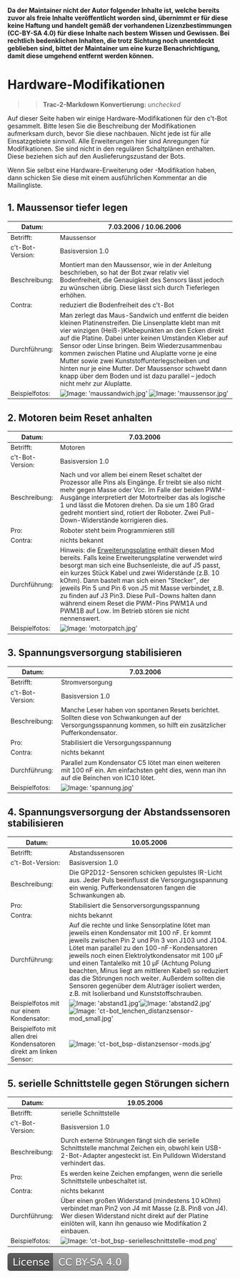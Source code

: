 **Da der Maintainer nicht der Autor folgender Inhalte ist, welche bereits zuvor als freie Inhalte veröffentlicht worden sind, übernimmt er für diese keine Haftung und handelt gemäß der vorhandenen Lizenzbestimmungen (CC-BY-SA 4.0) für diese Inhalte nach bestem Wissen und Gewissen. Bei rechtlich bedenklichen Inhalten, die trotz Sichtung noch unentdeckt geblieben sind, bittet der Maintainer um eine kurze Benachrichtigung, damit diese umgehend entfernt werden können.**

# Hardware-Modifikationen

>> **Trac-2-Markdown Konvertierung:** *unchecked*

Auf dieser Seite haben wir einige Hardware-Modifikationen für den c't-Bot gesammelt. Bitte lesen Sie die Beschreibung der Modifikationen aufmerksam durch, bevor Sie diese nachbauen. Nicht jede ist für alle Einsatzgebiete sinnvoll. Alle Erweiterungen hier sind Anregungen für Modifikationen. Sie sind nicht in den regulären Schaltplänen enthalten. Diese beziehen sich auf den Auslieferungszustand der Bots.

Wenn Sie selbst eine Hardware-Erweiterung oder -Modifikation haben, dann schicken Sie diese mit einem ausführlichen Kommentar an die Mailingliste.

## 1. Maussensor tiefer legen

|Datum: | 7.03.2006 / 10.06.2006 |
|---|---|
|Betrifft:| Maussensor|
|c't-Bot-Version:| Basisversion 1.0|
|Beschreibung:|Montiert man den Maussensor, wie in der Anleitung beschrieben, so hat der Bot zwar relativ viel Bodenfreiheit, die Genauigkeit des Sensors lässt jedoch zu wünschen übrig. Diese lässt sich durch Tieferlegen erhöhen.|
|Contra:| reduziert die Bodenfreiheit des c't-Bot|
|Durchführung:|Man zerlegt das Maus-Sandwich und entfernt die beiden kleinen Platinenstreifen. Die Linsenplatte klebt man mit vier winzigen (Heiß-)Klebepunkten an den Ecken direkt auf die Platine. Dabei unter keinen Umständen Kleber auf Sensor oder Linse bringen. Beim Wiederzusammenbau kommen zwischen Platine und Aluplatte vorne je eine Mutter sowie zwei Kunststoffunterlegscheiben und hinten nur je eine Mutter. Der Maussensor schwebt dann knapp über dem Boden und ist dazu parallel – jedoch nicht mehr zur Aluplatte. |
|Beispielfotos:|![Image: 'maussandwich.jpg'](maussandwich.jpg) ![Image: 'maussensor.jpg'](maussensor.jpg)|

## 2. Motoren beim Reset anhalten

|Datum: | 7.03.2006 |
|---|---|
|Betrifft:|Motoren|
|c't-Bot-Version:|Basisversion 1.0|
|Beschreibung:|Nach und vor allem bei einem Reset schaltet der Prozessor alle Pins als Eingänge. Er treibt sie also nicht mehr gegen Masse oder Vcc. Im Falle der beiden PWM-Ausgänge interpretiert der Motortreiber das als logische 1 und lässt die Motoren drehen. Da sie um 180 Grad gedreht montiert sind, rotiert der Roboter. Zwei Pull-Down-Widerstände korrigieren dies.|
|Pro:|Roboter steht beim Programmieren still|
|Contra:|nichts bekannt|
|Durchführung:|Hinweis: die [Erweiterungsplatine](../ct-Bot-Erweiterung/ct-Bot-Erweiterung.md) enthält diesen Mod bereits. Falls keine Erweiterungsplatine verwendet wird besorgt man sich eine Buchsenleiste, die auf J5 passt, ein kurzes Stück Kabel und zwei Widerstände (z.B. 10 kOhm). Dann bastelt man sich einen "Stecker", der jeweils Pin 5 und Pin 6 von J5 mit Masse verbindet, z.B. zu finden auf J3 Pin3. Diese Pull-Downs halten dann während einem Reset die PWM-Pins PWM1A und PWM1B auf Low. Im Betrieb stören sie nicht nennenswert.|
|Beispielfotos:|![Image: 'motorpatch.jpg'](motorpatch.jpg)|

## 3. Spannungsversorgung stabilisieren

|Datum: | 7.03.2006 |
|---|---|
|Betrifft:|Stromversorgung|
|c't-Bot-Version:|Basisversion 1.0|
|Beschreibung:|Manche Leser haben von spontanen Resets berichtet. Sollten diese von Schwankungen auf der Versorgungsspannung kommen, so hilft ein zusätzlicher Pufferkondensator. |
|Pro:|Stabilisiert die Versorgungsspannung|
|Contra:|nichts bekannt|
|Durchführung:|Parallel zum Kondensator C5 lötet man einen weiteren mit 100 nF ein. Am einfachsten geht dies, wenn man ihn auf die Beinchen von IC10 lötet.|
|Beispielfotos:|![Image: 'spannung.jpg'](spannung.jpg) |

## 4. Spannungsversorgung der Abstandssensoren stabilisieren

|Datum: | 10.05.2006 |
|---|---|
|Betrifft:|Abstandssensoren|
|c't-Bot-Version:|Basisversion 1.0|
|Beschreibung:|Die GP2D12-Sensoren schicken gepulstes IR-Licht aus. Jeder Puls beeinflusst die Versorgungsspannung ein wenig. Pufferkondensatoren fangen die Schwankungen ab. |
|Pro:|Stabilisiert die Sensorversorgungsspannung|
|Contra:|nichts bekannt|
|Durchführung:|Auf die rechte und linke Sensorplatine lötet man jeweils einen Kondensator mit 100 nF. Er kommt jeweils zwischen Pin 2 und Pin 3 von J103 und J104. Lötet man parallel zu den 100-nF-Kondensatoren jeweils noch einen Elektrolytkondensator mit 100 µF und einen Tantalelko mit 10 µF (Achtung Polung beachten, Minus liegt am mittleren Kabel) so  reduziert das die Störungen noch weiter. Außerdem sollten die Sensoren gegenüber dem Aluträger isoliert werden, z.B. mit Isolierband und Kunststoffschrauben.|
|Beispielfotos mit nur einem Kondensator:|![Image: 'abstand1.jpg'](abstand1.jpg)![Image: 'abstand2.jpg'](abstand2.jpg)![Image: 'ct-bot_lenchen_distanzsensor-mod_small.jpg'](ct-bot_lenchen_distanzsensor-mod_small.jpg)|
|Beispielfoto mit allen drei Kondensatoren direkt am linken Sensor:|![Image: 'ct-bot_bsp-distanzsensor-mods.jpg'](ct-bot_bsp-distanzsensor-mods.jpg)|

## 5. serielle Schnittstelle gegen Störungen sichern

|Datum: | 19.05.2006 |
|---|---|
|Betrifft:|serielle Schnittstelle|
|c't-Bot-Version:|Basisversion 1.0|
|Beschreibung:|Durch externe Störungen fängt sich die serielle Schnittstelle manchmal Zeichen ein, obwohl kein USB-2-Bot-Adapter angesteckt ist. Ein Pulldown Widerstand verhindert das.|
|Pro:|Es werden keine Zeichen empfangen, wenn die serielle Schnittstelle unbeschaltet ist.|
|Contra:|nichts bekannt|
|Durchführung:|Über einen großen Widerstand (mindestens 10 kOhm) verbindet man Pin2 von J4 mit Masse (z.B. Pin8 von J4). Wer diesen Widerstand nicht direkt auf der Platine einlöten will, kann ihn genauso wie Modifikation 2 einbauen.|
|Beispielfotos:|![Image: 'ct-bot_bsp-serielleschnittstelle-mod.png'](ct-bot_bsp-serielleschnittstelle-mod.png)|

[![License: CC BY-SA 4.0](../../License.svg)](https://creativecommons.org/licenses/by-sa/4.0/)
